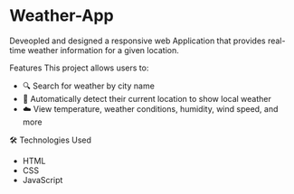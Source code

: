 # Weather-App

Deveopled and designed a responsive web Application that provides real-time weather information for a given location.

Features
This project allows users to:
- 🔍 Search for weather by city name
- 📍 Automatically detect their current location to show local weather
- ☁️ View temperature, weather conditions, humidity, wind speed, and more

🛠️ Technologies Used
- HTML
- CSS
- JavaScript

